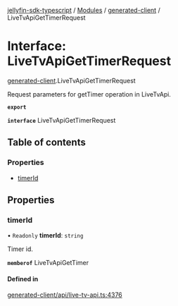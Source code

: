 [jellyfin-sdk-typescript](../README.md) / [Modules](../modules.md) / [generated-client](../modules/generated_client.md) / LiveTvApiGetTimerRequest

# Interface: LiveTvApiGetTimerRequest

[generated-client](../modules/generated_client.md).LiveTvApiGetTimerRequest

Request parameters for getTimer operation in LiveTvApi.

**`export`**

**`interface`** LiveTvApiGetTimerRequest

## Table of contents

### Properties

- [timerId](generated_client.LiveTvApiGetTimerRequest.md#timerid)

## Properties

### timerId

• `Readonly` **timerId**: `string`

Timer id.

**`memberof`** LiveTvApiGetTimer

#### Defined in

[generated-client/api/live-tv-api.ts:4376](https://github.com/thornbill/jellyfin-sdk-typescript/blob/350a9a5/src/generated-client/api/live-tv-api.ts#L4376)

